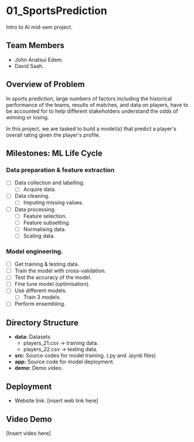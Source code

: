 # 01_SportsPrediction

Intro to AI mid-sem project.

## Team Members

- John Anatsui Edem.
- David Saah.

## Overview of Problem

In sports prediction, large numbers of factors including the historical performance of the teams, results of matches, and data on players, have to be accounted for to help different stakeholders understand the odds of winning or losing.

In this project, we are tasked to build a model(s) that predict a player's overall rating given the player's profile.

## Milestones: ML Life Cycle

### Data preparation & feature extraction

- [ ] Data collection and labelling.
  - [ ] Acquire data.
- [ ] Data cleaning.
  - [ ] Imputing missing values.
- [ ] Data processing.
  - [ ] Feature selection.
  - [ ] Feature subsetting.
  - [ ] Normalising data.
  - [ ] Scaling data.

### Model engineering.

  - [ ] Get training & testing data.
  - [ ] Train the model with cross-validation.
  - [ ] Test the accuracy of the model.
  - [ ] Fine tune model (optimisation).
  - [ ] Use different models.
    - [ ] Train 3 models.
  - [ ] Perform ensembling.

## Directory Structure

- **data:** Datasets
  - players_21.csv -> training data.
  - players_22.csv -> testing data.
- **src:** Source codes for model training. (.py and .ipynb files)
- **app:** Source code for model deployment.
- **demo:** Demo video.

## Deployment

- Website link: [insert web link here]

## Video Demo

[Insert video here]
